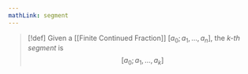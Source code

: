```yaml
---
mathLink: segment
---
```

>[!def]
>Given a [[Finite Continued Fraction]] $[a_{0};a_{1},\ldots,a_{n}]$, the *$k$-th segment* is $$[a_{0};a_{1},\ldots,a_{k}]$$
